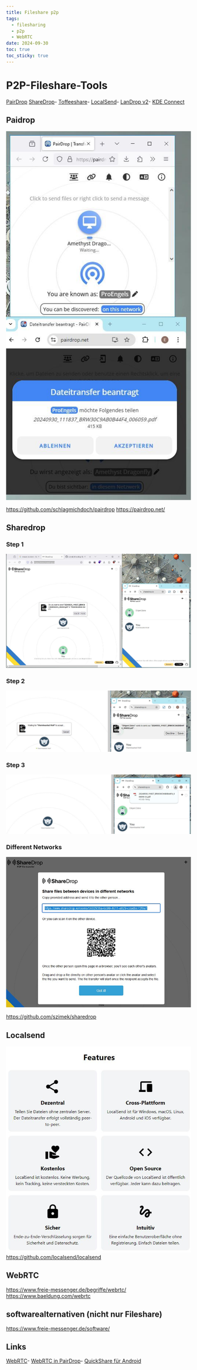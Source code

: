 ```yaml
---
title: Fileshare p2p
tags:
  - filesharing
  - p2p
  - WebRTC
date: 2024-09-30
toc: true
toc_sticky: true
---
```


# P2P-Fileshare-Tools 

[PairDrop](https://pairdrop.net/)  [ShareDrop](https://sharedrop.io/)- [Toffeeshare](https://toffeeshare.com/)- [LocalSend](https://localsend.org/)- [LanDrop v2](https://landrop.app/)- [KDE Connect](https://kdeconnect.kde.org)

## Paidrop 

![](../_asset/2024-09-30-fileshare-p2p_image_1.jpeg)

<https://github.com/schlagmichdoch/pairdrop>
<https://pairdrop.net/>


## Sharedrop

### Step 1

![](../_asset/2024-09-30-fileshare-p2p_image_2.jpeg)
### Step 2
![](../_asset/2024-09-30-fileshare-p2p_image_3.jpeg)

### Step 3
![](../_asset/2024-09-30-fileshare-p2p_image_4.jpeg)



### Different Networks

![](../_asset/2024-09-30-fileshare-p2p_image_5.jpeg)

<https://github.com/szimek/sharedrop>
## Localsend

![](../_asset/2024-09-30-fileshare-p2p_image_6.jpeg)
https://github.com/localsend/localsend


## WebRTC


<https://www.freie-messenger.de/begriffe/webrtc/>
<https://www.baeldung.com/webrtc>

## softwarealternativen (nicht nur Fileshare)

<https://www.freie-messenger.de/software/>
## Links 

[WebRTC](https://webrtc.org/?hl=de)- [WebRTC in PairDrop](https://github.com/schlagmichdoch/PairDrop/blob/master/docs/technical-documentation.md)- [QuickShare für Android](https://www.android.com/intl/de_de/better-together/quick-share-app/)